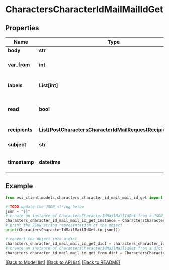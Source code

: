 # CharactersCharacterIdMailMailIdGet


## Properties

Name | Type | Description | Notes
------------ | ------------- | ------------- | -------------
**body** | **str** | Mail&#39;s body | [optional] 
**var_from** | **int** | From whom the mail was sent | [optional] 
**labels** | **List[int]** | Labels attached to the mail | [optional] 
**read** | **bool** | Whether the mail is flagged as read | [optional] 
**recipients** | [**List[PostCharactersCharacterIdMailRequestRecipientsInner]**](PostCharactersCharacterIdMailRequestRecipientsInner.md) | Recipients of the mail | [optional] 
**subject** | **str** | Mail subject | [optional] 
**timestamp** | **datetime** | When the mail was sent | [optional] 

## Example

```python
from esi_client.models.characters_character_id_mail_mail_id_get import CharactersCharacterIdMailMailIdGet

# TODO update the JSON string below
json = "{}"
# create an instance of CharactersCharacterIdMailMailIdGet from a JSON string
characters_character_id_mail_mail_id_get_instance = CharactersCharacterIdMailMailIdGet.from_json(json)
# print the JSON string representation of the object
print(CharactersCharacterIdMailMailIdGet.to_json())

# convert the object into a dict
characters_character_id_mail_mail_id_get_dict = characters_character_id_mail_mail_id_get_instance.to_dict()
# create an instance of CharactersCharacterIdMailMailIdGet from a dict
characters_character_id_mail_mail_id_get_from_dict = CharactersCharacterIdMailMailIdGet.from_dict(characters_character_id_mail_mail_id_get_dict)
```
[[Back to Model list]](../README.md#documentation-for-models) [[Back to API list]](../README.md#documentation-for-api-endpoints) [[Back to README]](../README.md)


